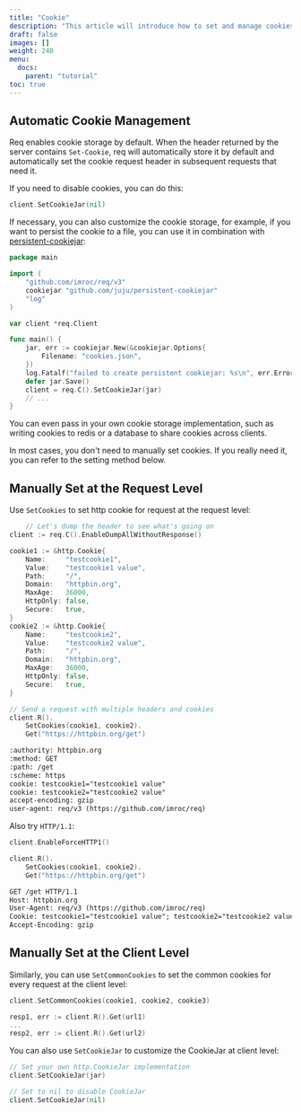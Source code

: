 ```yaml
---
title: "Cookie"
description: "This article will introduce how to set and manage cookies."
draft: false
images: []
weight: 240
menu:
  docs:
    parent: "tutorial"
toc: true
---
```


## Automatic Cookie Management

Req enables cookie storage by default. When the header returned by the server contains `Set-Cookie`, req will automatically store it by default and automatically set the cookie request header in subsequent requests that need it.

If you need to disable cookies, you can do this:

```go
client.SetCookieJar(nil)
```

If necessary, you can also customize the cookie storage, for example, if you want to persist the cookie to a file, you can use it in combination with [persistent-cookiejar](https://github.com/juju/persistent-cookiejar):

```go
package main

import (
	"github.com/imroc/req/v3"
	cookiejar "github.com/juju/persistent-cookiejar"
	"log"
)

var client *req.Client

func main() {
	jar, err := cookiejar.New(&cookiejar.Options{
		Filename: "cookies.json",
	})
	log.Fatalf("failed to create persistent cookiejar: %s\n", err.Error())
	defer jar.Save()
	client = req.C().SetCookieJar(jar)
	// ...
}
```

You can even pass in your own cookie storage implementation, such as writing cookies to redis or a database to share cookies across clients.

In most cases, you don't need to manually set cookies. If you really need it, you can refer to the setting method below.

## Manually Set at the Request Level

Use `SetCookies` to set http cookie for request at the request level:

```go
	// Let's dump the header to see what's going on
client := req.C().EnableDumpAllWithoutResponse()

cookie1 := &http.Cookie{
    Name:     "testcookie1",
    Value:    "testcookie1 value",
    Path:     "/",
    Domain:   "httpbin.org",
    MaxAge:   36000,
    HttpOnly: false,
    Secure:   true,
}
cookie2 := &http.Cookie{
    Name:     "testcookie2",
    Value:    "testcookie2 value",
    Path:     "/",
    Domain:   "httpbin.org",
    MaxAge:   36000,
    HttpOnly: false,
    Secure:   true,
}

// Send a request with multiple headers and cookies
client.R().
    SetCookies(cookie1, cookie2).
    Get("https://httpbin.org/get")


```

```txt
:authority: httpbin.org
:method: GET
:path: /get
:scheme: https
cookie: testcookie1="testcookie1 value"
cookie: testcookie2="testcookie2 value"
accept-encoding: gzip
user-agent: req/v3 (https://github.com/imroc/req)
```

Also try `HTTP/1.1`:

```go
client.EnableForceHTTP1()

client.R().
    SetCookies(cookie1, cookie2).
    Get("https://httpbin.org/get")
```

```txt
GET /get HTTP/1.1
Host: httpbin.org
User-Agent: req/v3 (https://github.com/imroc/req)
Cookie: testcookie1="testcookie1 value"; testcookie2="testcookie2 value"
Accept-Encoding: gzip
```

## Manually Set at the Client Level

Similarly, you can use `SetCommonCookies` to set the common cookies for every request at the client level:

```go
client.SetCommonCookies(cookie1, cookie2, cookie3)

resp1, err := client.R().Get(url1)
...
resp2, err := client.R().Get(url2)
```

You can also use `SetCookieJar` to customize the CookieJar at client level:

```go
// Set your own http.CookieJar implementation
client.SetCookieJar(jar)

// Set to nil to disable CookieJar
client.SetCookieJar(nil)
```
